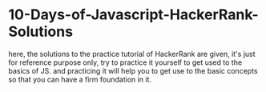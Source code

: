 # 10-Days-of-Javascript-HackerRank-Solutions
here, the solutions to the practice tutorial of HackerRank are given, it's just for reference purpose only, try to practice it yourself to get used to the basics of JS.
and practicing it will help you to get use to the basic concepts so that you can have a firm foundation in it.
